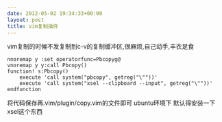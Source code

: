 ```yaml
---
date: 2012-05-02 19:34:33+00:00
layout: post
title: vim复制插件
---
```


vim复制的时候不发复制到c-v的复制缓冲区,很麻烦,自己动手,丰衣足食

```vim
nnoremap y :set operatorfunc=Pbcopyg@
vnoremap y y:call Pbcopy()
function! s:Pbcopy()
    execute 'call system("pbcopy", getreg("\""))'
    execute 'call system("xsel --clipboard --input", getreg("\""))'
endfunction
```

将代码保存再.vim/plugin/copy.vim的文件即可
ubuntu环境下 默认得安装一下xsel这个东西
